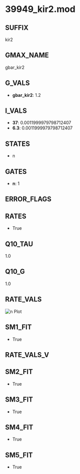 # 39949_kir2.mod

## SUFFIX

kir2

## GMAX_NAME

gbar_kir2

## G_VALS

- **gbar_kir2**: 1.2

## I_VALS

- **37**: 0.0011999979798712407
- **6.3**: 0.0011999979798712407

## STATES

- n

## GATES

- **n**: 1

## ERROR_FLAGS


## RATES

- True

## Q10_TAU

1.0

## Q10_G

1.0

## RATE_VALS

![n Plot](/Users/pbozelos/Dropbox/icg-Chai-Panos/supermodels/output_markdown_files/K/39949_kir2.mod/images/n.png)

## SM1_FIT

- True

## RATE_VALS_V

## SM2_FIT

- True

## SM3_FIT

- True

## SM4_FIT

- True

## SM5_FIT

- True

